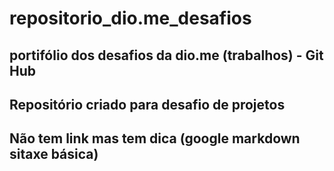 # repositorio_dio.me_desafios
## portifólio dos desafios da dio.me (trabalhos) - Git Hub
## Repositório criado para desafio de projetos 
## Não tem link mas tem dica (google markdown sitaxe básica)
